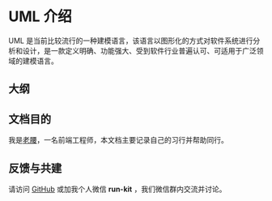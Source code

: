 # UML 介绍

UML 是当前比较流行的一种建模语言，该语言以图形化的方式对软件系统进行分析和设计，是一款定义明确、功能强大、受到软件行业普遍认可、可适用于广泛领域的建模语言。

## 大纲



## 文档目的

我是[老腰](https://ruizhengyun.cn/manage-grow/about)，一名前端工程师，本文档主要记录自己的习行并帮助同行。

## 反馈与共建

请访问 [GitHub](https://github.com/run-kit/uml.git) 或加我个人微信 **run-kit** ，我们微信群内交流并讨论。
